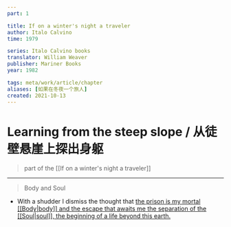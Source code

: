 ```yaml
---
part: 1

title: If on a winter's night a traveler
author: Italo Calvino
time: 1979

series: Italo Calvino books
translator: William Weaver
publisher: Mariner Books
year: 1982

tags: meta/work/article/chapter
aliases: [如果在冬夜一个旅人]
created: 2021-10-13
---
```


# Learning from the steep slope / 从徒壁悬崖上探出身躯
> part of the [[If on a winter's night a traveler]]

---

> Body and Soul

- With a shudder I dismiss the thought that <u>the prison is my mortal [[Body|body]] and the escape that awaits me the separation of the [[Soul|soul]], the beginning of a life beyond this earth.</u>